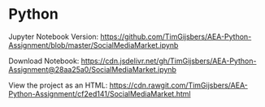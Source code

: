 # Python

Jupyter Notebook Version: https://github.com/TimGijsbers/AEA-Python-Assignment/blob/master/SocialMediaMarket.ipynb

Download Notebook: https://cdn.jsdelivr.net/gh/TimGijsbers/AEA-Python-Assignment@28aa25a0/SocialMediaMarket.ipynb

View the project as an HTML: https://cdn.rawgit.com/TimGijsbers/AEA-Python-Assignment/cf2ed141/SocialMediaMarket.html
